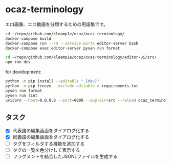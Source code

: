 # ocaz-terminology

エロ画像、エロ動画を分類するための用語集です。

```sh
cd ~/repo/github.com/kleamp1e/ocaz/ocaz-terminology/
docker-compose build
docker-compose run --rm --service-ports editor-server bash
docker-compose exec editor-server pysen run format

cd ~/repo/github.com/kleamp1e/ocaz/ocaz-terminology/editor-ui/src/
npm run dev
```

for development:

```sh
python -m pip install --editable ".[dev]"
python -m pip freeze --exclude-editable > requirements.txt
pysen run format
pysen run lint
uvicorn --host=0.0.0.0 --port=8000 --app-dir=src --reload ocaz_terminology_editor_server.server:app
```

## タスク

* [x] 代表語の編集画面をダイアログ化する
* [x] 同義語の編集画面をダイアログ化する
* [ ] タグをフィルタする機能を追加する
* [ ] タグの一覧を色分けして表示する
* [ ] フラグメントを結合したJSONLファイルを生成する
